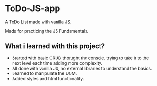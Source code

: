 # ToDo-JS-app

A ToDo List made with vanilla JS.

Made for practicing the JS Fundamentals.

## What i learned with this project?

- Started with basic CRUD thorught the console. trying to take it to the next level each time adding more complexity.
- All done with vanilla JS, no external libraries to understand the basics.
- Learned to manipulate the DOM.
- Added styles and html functionality.
